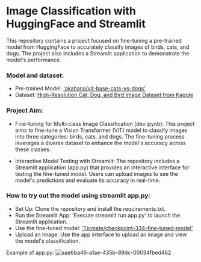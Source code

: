# Image Classification with HuggingFace and Streamlit

This repository contains a project focused on fine-tuning a pre-trained model from HuggingFace to accurately classify images of birds, cats, and dogs. The project also includes a Streamlit application to demonstrate the model's performance.

### Model and dataset:
- Pre-trained Model: ['akahana/vit-base-cats-vs-dogs'](https://huggingface.co/akahana/vit-base-cats-vs-dogs)
- Dataset: [High-Resolution Cat, Dog, and Bird Image Dataset from Kaggle](https://www.kaggle.com/datasets/mahmoudnoor/high-resolution-catdogbird-image-dataset-13000/data)


### Project Aim:
- Fine-tuning for Multi-class Image Classification (dev.ipynb): This project aims to fine-tune a Vision Transformer (ViT) model to classify images into three categories: birds, cats, and dogs. The fine-tuning process leverages a diverse dataset to enhance the model's accuracy across these classes.

- Interactive Model Testing with Streamlit: The repository includes a Streamlit application (app.py) that provides an interactive interface for testing the fine-tuned model. Users can upload images to see the model's predictions and evaluate its accuracy in real-time.

### How to try out the model using streamlit app.py:
- Set Up: Clone the repository and install the requirements.txt.
- Run the Streamlit App: 'Execute streamlit run app.py' to launch the Streamlit application.
- Use the fine-tuned model: ['Ticmate/checkpoint-334-fine-tuned-model'](https://huggingface.co/Ticmate/checkpoint-334-fine-tuned-model)
- Upload an Image: Use the app interface to upload an image and view the model's classification.

Example of app.py:
![aae6ba46-a1ae-435b-89dc-00034fbed462](https://github.com/user-attachments/assets/69237f34-94e2-41b2-a153-b748a30ecd30)

